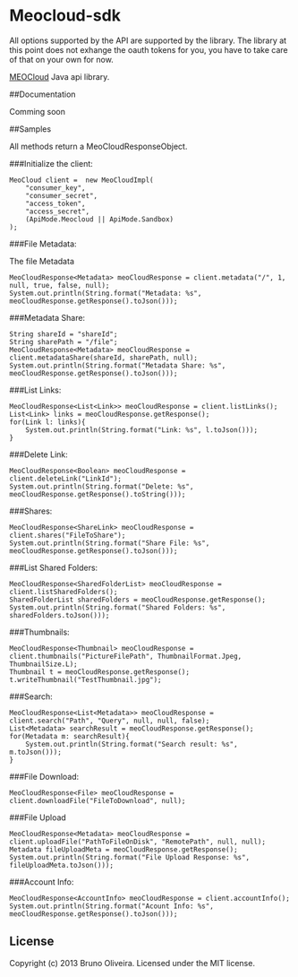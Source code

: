 Meocloud-sdk
============

All options supported by the API are supported by the library. The library at this point does not
exhange the oauth tokens for you, you have to take care of that on your own for now.

[MEOCloud](http://www.meocloud.pt) Java api library.

##Documentation

Comming soon

##Samples

All methods return a MeoCloudResponseObject.

###Initialize the client:

	MeoCloud client =  new MeoCloudImpl(
		"consumer_key",
		"consumer_secret",
		"access_token",
		"access_secret",
		(ApiMode.Meocloud || ApiMode.Sandbox)
	);

###File Metadata:

The file Metadata

	MeoCloudResponse<Metadata> meoCloudResponse = client.metadata("/", 1, null, true, false, null);
	System.out.println(String.format("Metadata: %s", meoCloudResponse.getResponse().toJson()));

###Metadata Share:
	
	String shareId = "shareId";
	String sharePath = "/file";
	MeoCloudResponse<Metadata> meoCloudResponse = client.metadataShare(shareId, sharePath, null);
	System.out.println(String.format("Metadata Share: %s", meoCloudResponse.getResponse().toJson()));
	
###List Links:

	MeoCloudResponse<List<Link>> meoCloudResponse = client.listLinks();
	List<Link> links = meoCloudResponse.getResponse();
	for(Link l: links){
		System.out.println(String.format("Link: %s", l.toJson()));
	}
	
###Delete Link:

	MeoCloudResponse<Boolean> meoCloudResponse = client.deleteLink("LinkId");
	System.out.println(String.format("Delete: %s", meoCloudResponse.getResponse().toString()));
	
###Shares:

	MeoCloudResponse<ShareLink> meoCloudResponse = client.shares("FileToShare");
	System.out.println(String.format("Share File: %s", meoCloudResponse.getResponse().toJson()));
	
###List Shared Folders:

	MeoCloudResponse<SharedFolderList> meoCloudResponse = client.listSharedFolders();
	SharedFolderList sharedFolders = meoCloudResponse.getResponse();
	System.out.println(String.format("Shared Folders: %s", sharedFolders.toJson()));
	
###Thumbnails:

	MeoCloudResponse<Thumbnail> meoCloudResponse = client.thumbnails("PictureFilePath", ThumbnailFormat.Jpeg, ThumbnailSize.L);
	Thumbnail t = meoCloudResponse.getResponse();
	t.writeThumbnail("TestThumbnail.jpg");
	
###Search:

	MeoCloudResponse<List<Metadata>> meoCloudResponse = client.search("Path", "Query", null, null, false);
	List<Metadata> searchResult = meoCloudResponse.getResponse();
	for(Metadata m: searchResult){
		System.out.println(String.format("Search result: %s", m.toJson()));
	}
	
###File Download:
	
	MeoCloudResponse<File> meoCloudResponse = client.downloadFile("FileToDownload", null);
	
###File Upload

	MeoCloudResponse<Metadata> meoCloudResponse = client.uploadFile("PathToFileOnDisk", "RemotePath", null, null);
	Metadata fileUploadMeta = meoCloudResponse.getResponse();
	System.out.println(String.format("File Upload Response: %s", fileUploadMeta.toJson()));
	
###Account Info:

	MeoCloudResponse<AccountInfo> meoCloudResponse = client.accountInfo();
	System.out.println(String.format("Acount Info: %s", meoCloudResponse.getResponse().toJson()));
	
## License
Copyright (c) 2013 Bruno Oliveira. Licensed under the MIT license.